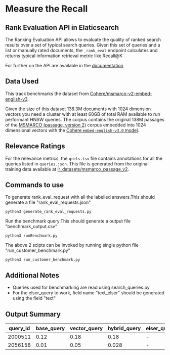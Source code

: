 # Measure the Recall

## Rank Evaluation API in Elaticsearch
The Ranking Evaluation API allows to evaluate the quality of ranked search results over a set of typical search queries. Given this set of queries and a list or manually rated documents, the `_rank_eval` endpoint calculates and returns typical information retrieval metric like Recall@K

For further on the API are available in the [documentation](https://www.elastic.co/guide/en/elasticsearch/reference/current/search-rank-eval.html)

## Data Used

This track benchmarks the dataset from [Cohere/msmarco-v2-embed-english-v3](https://huggingface.co/datasets/Cohere/msmarco-v2-embed-english-v3).

Given the size of this dataset 138.3M documents with 1024 dimension vectors you
need a cluster with at least 60GB of total RAM available to run performant HNSW queries.
The corpus contains the original 138M passages of the [MSMARCO (passage, version 2)](https://ir-datasets.com/msmarco-passage-v2.html) corpus embedded
into 1024 dimensional vectors with the [Cohere `embed-english-v3.0` model](https://cohere.com/blog/introducing-embed-v3).

## Relevance Ratings
For the relevance metrics, the `qrels.tsv` file contains annotations for all the queries listed in `queries.json`. This file is generated from the original training data available at [ir_datasets/msmarco_passage_v2](https://ir-datasets.com/msmarco-passage-v2.html#msmarco-passage-v2/train).




## Commands to use
To generate rank_eval_request with all the labelled answers.This should generate a file "rank_eval_requests.json"

```
python3 generate_rank_eval_requests.py
```

Run the benchmark query.This should generate a output file "benchmark_output.csv"

```
python3 runBenchmark.py
```

The above 2 scipts can be invoked by running single python file "run_customer_benchmark.py"

```
python3 run_customer_benchmark.py
```

## Additional Notes

- Queries used for benchmarking are read using search_queries.py
- For the elser_query to work, field name "text_elser" should be generated using the field "text"


## Output Summary

| query_id 	| base_query 	| vector_query 	| hybrid_query 	| elser_query 	|
|---	|---	|---	|---	|---	|
| 2000511 	| 0.12 	| 0.18 	| 0.18 	| - 	|
| 2056158 	| 0.01 	| 0.05 	| 0.028 	| - 	|
